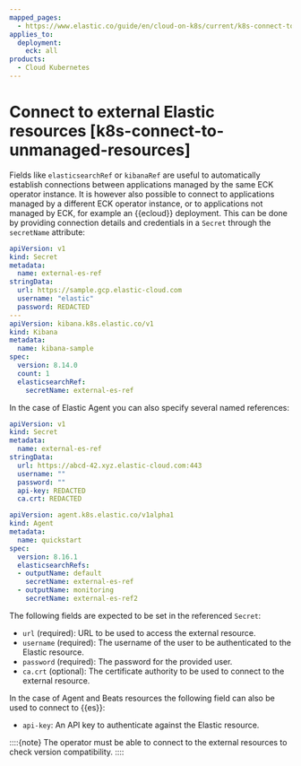 ```yaml
---
mapped_pages:
  - https://www.elastic.co/guide/en/cloud-on-k8s/current/k8s-connect-to-unmanaged-resources.html
applies_to:
  deployment:
    eck: all
products:
  - Cloud Kubernetes
---
```


# Connect to external Elastic resources [k8s-connect-to-unmanaged-resources]

Fields like `elasticsearchRef` or `kibanaRef` are useful to automatically establish connections between applications managed by the same ECK operator instance. It is however also possible to connect to applications managed by a different ECK operator instance, or to applications not managed by ECK, for example an {{ecloud}} deployment. This can be done by providing connection details and credentials in a `Secret` through the `secretName` attribute:

```yaml
apiVersion: v1
kind: Secret
metadata:
  name: external-es-ref
stringData:
  url: https://sample.gcp.elastic-cloud.com
  username: "elastic"
  password: REDACTED
---
apiVersion: kibana.k8s.elastic.co/v1
kind: Kibana
metadata:
  name: kibana-sample
spec:
  version: 8.14.0
  count: 1
  elasticsearchRef:
    secretName: external-es-ref
```

In the case of Elastic Agent you can also specify several named references:

```yaml
apiVersion: v1
kind: Secret
metadata:
  name: external-es-ref
stringData:
  url: https://abcd-42.xyz.elastic-cloud.com:443
  username: ""
  password: ""
  api-key: REDACTED
  ca.crt: REDACTED

apiVersion: agent.k8s.elastic.co/v1alpha1
kind: Agent
metadata:
  name: quickstart
spec:
  version: 8.16.1
  elasticsearchRefs:
  - outputName: default
    secretName: external-es-ref
  - outputName: monitoring
    secretName: external-es-ref2
```

The following fields are expected to be set in the referenced `Secret`:

* `url` (required): URL to be used to access the external resource.
* `username` (required): The username of the user to be authenticated to the Elastic resource.
* `password` (required): The password for the provided user.
* `ca.crt` (optional): The certificate authority to be used to connect to the external resource.

In the case of Agent and Beats resources the following field can also be used to connect to {{es}}:

* `api-key`: An API key to authenticate against the Elastic resource.

::::{note} 
The operator must be able to connect to the external resources to check version compatibility.
::::


